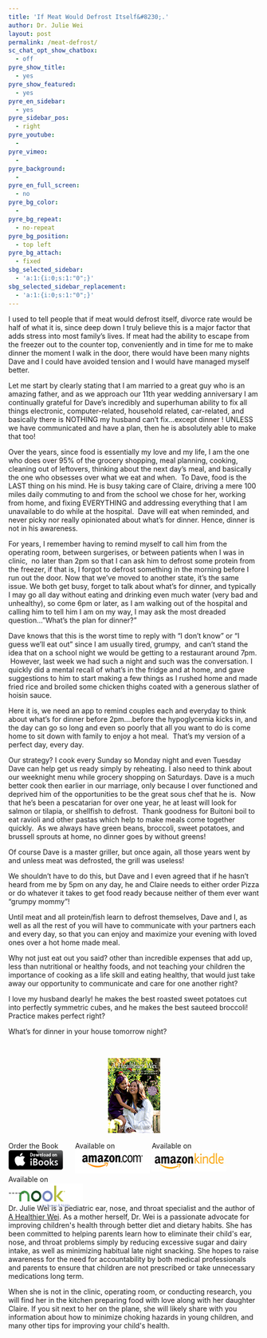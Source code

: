 ```yaml
---
title: 'If Meat Would Defrost Itself&#8230;.'
author: Dr. Julie Wei
layout: post
permalink: /meat-defrost/
sc_chat_opt_show_chatbox:
  - off
pyre_show_title:
  - yes
pyre_show_featured:
  - yes
pyre_en_sidebar:
  - yes
pyre_sidebar_pos:
  - right
pyre_youtube:
  - 
pyre_vimeo:
  - 
pyre_background:
  - 
pyre_en_full_screen:
  - no
pyre_bg_color:
  - 
pyre_bg_repeat:
  - no-repeat
pyre_bg_position:
  - top left
pyre_bg_attach:
  - fixed
sbg_selected_sidebar:
  - 'a:1:{i:0;s:1:"0";}'
sbg_selected_sidebar_replacement:
  - 'a:1:{i:0;s:1:"0";}'
---
```

I used to tell people that if meat would defrost itself, divorce rate would be half of what it is, since deep down I truly believe this is a major factor that adds stress into most family&#8217;s lives. If meat had the ability to escape from the freezer out to the counter top, conveniently and in time for me to make dinner the moment I walk in the door, there would have been many nights Dave and I could have avoided tension and I would have managed myself better.

Let me start by clearly stating that I am married to a great guy who is an amazing father, and as we approach our 11th year wedding anniversary I am continually grateful for Dave&#8217;s incredibly and superhuman ability to fix all things electronic, computer-related, household related, car-related, and basically there is NOTHING my husband can&#8217;t fix&#8230;except dinner ! UNLESS we have communicated and have a plan, then he is absolutely able to make that too!

Over the years, since food is essentially my love and my life, I am the one who does over 95% of the grocery shopping, meal planning, cooking, cleaning out of leftovers, thinking about the next day&#8217;s meal, and basically the one who obsesses over what we eat and when.  To Dave, food is the LAST thing on his mind. He is busy taking care of Claire, driving a mere 100 miles daily commuting to and from the school we chose for her, working from home, and fixing EVERYTHING and addressing everything that I am unavailable to do while at the hospital.  Dave will eat when reminded, and never picky nor really opinionated about what&#8217;s for dinner. Hence, dinner is not in his awareness.

For years, I remember having to remind myself to call him from the operating room, between surgerises, or between patients when I was in clinic,  no later than 2pm so that I can ask him to defrost some protein from the freezer, if that is, I forgot to defrost something in the morning before I run out the door. Now that we&#8217;ve moved to another state, it&#8217;s the same issue. We both get busy, forget to talk about what&#8217;s for dinner, and typically I may go all day without eating and drinking even much water (very bad and unhealthy), so come 6pm or later, as I am walking out of the hospital and calling him to tell him I am on my way, I may ask the most dreaded question&#8230;&#8221;What&#8217;s the plan for dinner?&#8221;

Dave knows that this is the worst time to reply with &#8220;I don&#8217;t know&#8221; or &#8220;I guess we&#8217;ll eat out&#8221; since I am usually tired, grumpy,  and can&#8217;t stand the idea that on a school night we would be getting to a restaurant around 7pm.  However, last week we had such a night and such was the conversation. I quickly did a mental recall of what&#8217;s in the fridge and at home, and gave suggestions to him to start making a few things as I rushed home and made fried rice and broiled some chicken thighs coated with a generous slather of hoisin sauce.

Here it is, we need an app to remind couples each and everyday to think about what&#8217;s for dinner before 2pm&#8230;.before the hypoglycemia kicks in, and the day can go so long and even so poorly that all you want to do is come home to sit down with family to enjoy a hot meal.  That&#8217;s my version of a perfect day, every day.

Our strategy? I cook every Sunday so Monday night and even Tuesday Dave can help get us ready simply by reheating. I also need to think about our weeknight menu while grocery shopping on Saturdays. Dave is a much better cook then earlier in our marriage, only because I over functioned and deprived him of the opportunities to be the great sous chef that he is.  Now that he&#8217;s been a pescatarian for over one year, he at least will look for salmon or tilapia, or shellfish to defrost.  Thank goodness for Buitoni boil to eat ravioli and other pastas which help to make meals come together quickly.  As we always have green beans, broccoli, sweet potatoes, and brussell sprouts at home, no dinner goes by without greens!

Of course Dave is a master griller, but once again, all those years went by and unless meat was defrosted, the grill was useless!

We shouldn&#8217;t have to do this, but Dave and I even agreed that if he hasn&#8217;t heard from me by 5pm on any day, he and Claire needs to either order Pizza or do whatever it takes to get food ready because neither of them ever want &#8220;grumpy mommy&#8221;!

Until meat and all protein/fish learn to defrost themselves, Dave and I, as well as all the rest of you will have to communicate with your partners each and every day, so that you can enjoy and maximize your evening with loved ones over a hot home made meal.

Why not just eat out you said? other than incredible expenses that add up, less than nutritional or healthy foods, and not teaching your children the importance of cooking as a life skill and eating healthy, that would just take away our opportunity to communicate and care for one another right?

I love my husband dearly! he makes the best roasted sweet potatoes cut into perfectly symmetric cubes, and he makes the best sauteed broccoli! Practice makes perfect right?

What&#8217;s for dinner in your house tomorrow night?

&nbsp;

<span style="width:105px;display:table;margin:0 auto;"><a href="the-book/"><img src="/wp-content/uploads/2014/04/AHealthierWei_cover_150.png" /></a></span>

<p style="height:80px">
  <span style="width:130px;display:inline-block;vertical-align:top;"> Order the Book <a href="https://itunes.apple.com/us/book/a-healthier-wei/id806784060?ls=1&mt=11#" target="_blank" > <img class="size-full wp-image-944" alt="Apple iBooks" title="Apple iBooks" src="/wp-content/uploads/2014/02/Download_on_iBooks_Badge_US-UK_110x40_090513.png" width="110" height="40" /></a> </span> <span style="width:150px;display:inline-block;vertical-align:top;">Available on <a href="http://amzn.to/1fSNqeb" target="_blank" > <img class="size-full wp-image-945" alt="Amazon.com" title="Amazon.com" src="/wp-content/uploads/2014/02/amazon_com_logo_160.jpg" width="160" height="47" /> </a> </span> <span  style="width:150px;display:inline-block;vertical-align:top;">Available on <a href="http://amzn.to/1eHEfNl" target="_blank" > <img class="size-full wp-image-946" alt="Amazon Kindle" title="Amazon Kindle" src="/wp-content/uploads/2014/02/kindle_logo_160.jpg" width="160" height="43" /> </a> </span> <span style="width:150px;display:inline-block;vertical-align:top;">Available on <a href="http://www.barnesandnoble.com/w/a-healthier-wei-julie-wei/1118260302?ean=2940148244592&itm=1&usri=2940148244592" target="_blank" > <img class="size-full wp-image-947" alt="Nook" title="Nook" src="/wp-content/uploads/2014/02/nook_logo_160.png" width="160" height="52" /></a> </span>
</p>

\-----

Dr. Julie Wei is a pediatric ear, nose, and throat specialist and the author of [A Healthier Wei][1]. As a mother herself, Dr. Wei is a passionate advocate for improving children's health through better diet and dietary habits. She has been committed to helping parents learn how to eliminate their child's ear, nose, and throat problems simply by reducing excessive sugar and dairy intake, as well as minimizing habitual late night snacking. She hopes to raise awareness for the need for accountability by both medical professionals and parents to ensure that children are not prescribed or take unnecessary medications long term. 

When she is not in the clinic, operating room, or conducting research, you will find her in the kitchen preparing food with love along with her daughter Claire. If you sit next to her on the plane, she will likely share with you information about how to minimize choking hazards in young children, and many other tips for improving your child's health.

 [1]: the-book
